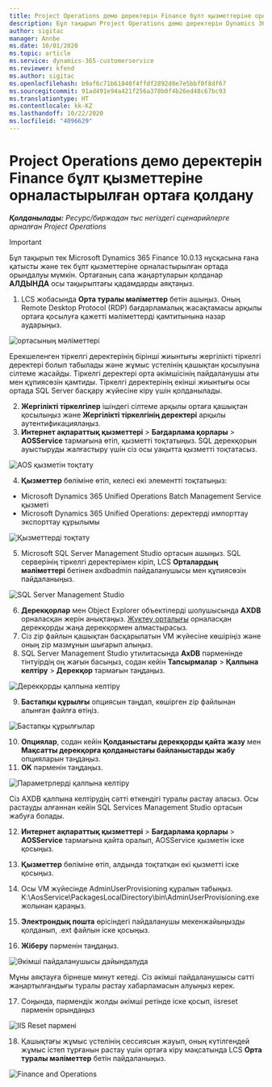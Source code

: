 ```yaml
---
title: Project Operations демо деректерін Finance бұлт қызметтеріне орналастырылған ортаға қолдану
description: Бұл тақырып Project Operations демо деректерін Dynamics 365 Finance бұлт қызметтеріне орналастырылған ортаға қалай қолдануға болатындығын түсіндіреді.
author: sigitac
manager: Annbe
ms.date: 10/01/2020
ms.topic: article
ms.service: dynamics-365-customerservice
ms.reviewer: kfend
ms.author: sigitac
ms.openlocfilehash: b9af6c71b61840f4ffdf2892d8e7e5bbf0f8df67
ms.sourcegitcommit: 91ad491e94a421f256a378b0f4b26ed48c67bc93
ms.translationtype: HT
ms.contentlocale: kk-KZ
ms.lasthandoff: 10/22/2020
ms.locfileid: "4096629"
---
```

# <a name="apply-project-operations-demo-data-to-a-finance-cloud-hosted-environment"></a>Project Operations демо деректерін Finance бұлт қызметтеріне орналастырылған ортаға қолдану

_**Қолданылады:** Ресурс/биржадан тыс негіздегі сценарийлерге арналған Project Operations_

> [!IMPORTANT]
> Бұл тақырып тек Microsoft Dynamics 365 Finance 10.0.13 нұсқасына ғана қатысты және тек бұлт қызметтеріне орналастырылған ортада орындалуы мүмкін. Ортағаның сапа жаңартуларын қолданар **АЛДЫНДА** осы тақырыптағы қадамдарды аяқтаңыз.

1. LCS жобасында **Орта туралы мәліметтер** бетін ашыңыз. Оның Remote Desktop Protocol (RDP) бағдарламалық жасақтамасы арқылы ортаға қосылуға қажетті мәліметтерді қамтитынына назар аударыңыз.

![ ортасының мәліметтері](./media/1EnvironmentDetails.png)

Ерекшеленген тіркелгі деректерінің бірінші жиынтығы жергілікті тіркелгі деректері болып табылады және жұмыс үстелінің қашықтан қосылуына сілтеме жасайды. Тіркелгі деректері орта әкімшісінің пайдаланушы аты мен құпиясөзін қамтиды. Тіркелгі деректерінің екінші жиынтығы осы ортада SQL Server басқару жүйесіне кіру үшін қолданылады.

2. **Жергілікті тіркелгілер** ішіндегі сілтеме арқылы ортаға қашықтан қосылыңыз және **Жергілікті тіркелгінің деректері** арқылы аутентификациялаңыз.
3. **Интернет ақпараттық қызметтері** > **Бағдарлама қорлары** > **AOSService** тармағына өтіп, қызметті тоқтатыңыз. SQL дерекқорын ауыстыруды жалғастыру үшін сіз осы уақытта қызметті тоқтатасыз.

![AOS қызметін тоқтату](./media/2StopAOS.png)

4. **Қызметтер** бөліміне өтіп, келесі екі элементті тоқтатыңыз:

- Microsoft Dynamics 365 Unified Operations Batch Management Service қызметі
- Microsoft Dynamics 365 Unified Operations: деректерді импорттау экспорттау құрылымы

![Қызметтерді тоқтату](./media/3StopServices.png)

5. Microsoft SQL Server Management Studio ортасын ашыңыз. SQL серверінің тіркелгі деректерімен кіріп, LCS **Орталардың мәліметтері** бетінен axdbadmin пайдаланушысы мен құпиясөзін пайдаланыңыз.

![SQL Server Management Studio](./media/4SSMS.png)

6. **Дерекқорлар** мен Object Explorer объектілерді шолушысында **AXDB** орналасқан жерін анықтаңыз. [Жүктеу орталығы](https://download.microsoft.com/download/1/a/3/1a314bd2-b082-4a87-abdc-1ba26c92b63d/ProjOpsDemoDataFOGARelease.zip) орналасқан дерекқорды жаңа дерекқормен алмастырасыз. 
7. Сіз zip файлын қашықтан басқарылатын VM жүйесіне көшіріңіз және оның zip мазмұнын шығарып алыңыз.
8. SQL Server Management Studio утилитасында **AxDB** пәрменінде тінтуірдің оң жағын басыңыз, содан кейін **Тапсырмалар** > **Қалпына келтіру** > **Дерекқор** тармағын таңдаңыз.

![Дерекқорды қалпына келтіру](./media/5RestoreDatabase.png)

9. **Бастапқы құрылғы** опциясын таңдап, көшірген zip файлынан алынған файлға өтіңіз.

![Бастапқы құрылғылар](./media/6SourceDevice.png)

10. **Опциялар**, содан кейін **Қолданыстағы дерекқорды қайта жазу** мен **Мақсатты дерекқорға қолданыстағы байланыстарды жабу** опцияларын таңдаңыз. 
11. **OK** пәрменін таңдаңыз.

![Параметрлерді қалпына келтіру](./media/7RestoreSetting.png)

Сіз AXDB қалпына келтірудің сәтті өткендігі туралы растау аласыз. Осы растауды алғаннан кейін SQL Services Management Studio ортасын жабуға болады.

12. **Интернет ақпараттық қызметтері** > **Бағдарлама қорлары** > **AOSService** тармағына қайта оралып, AOSService қызметін іске қосыңыз.
13. **Қызметтер** бөліміне өтіп, алдында тоқтатқан екі қызметті іске қосыңыз.

14. Осы VM жүйесінде AdminUserProvisioning құралын табыңыз. K:\AosService\PackagesLocalDirectory\bin\AdminUserProvisioning.exe жолынан қараңыз.
15. **Электрондық пошта** өрісіндегі пайдаланушы мекенжайыңызды қолданып, .ext файлын іске қосыңыз. 
16. **Жіберу** пәрменін таңдаңыз.

![Әкімші пайдаланушысы дайындалуда](./media/8AdminUserProvisioning.png)

Мұны аяқтауға бірнеше минут кетеді. Сіз әкімші пайдаланушысы сәтті жаңартылғандығы туралы растау хабарламасын алуыңыз керек.

17. Соңында, пәрмендік жолды әкімші ретінде іске қосып, iisreset пәрменін орындаңыз

![IIS Reset пәрмені](./media/9IISReset.png)

18. Қашықтағы жұмыс үстелінің сессиясын жауып, оның күтілгендей жұмыс істеп тұрғанын растау үшін ортаға кіру мақсатында LCS **Орта туралы мәліметтер** бетін пайдаланыңыз.

![Finance and Operations](./media/10FinanceAndOperations.png)
